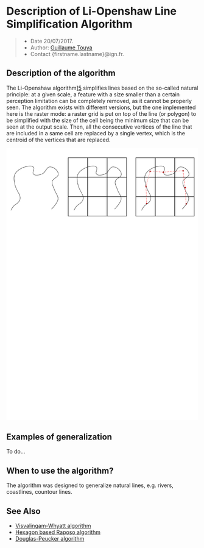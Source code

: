 # Description of Li-Openshaw Line Simplification Algorithm

> - Date 20/07/2017.
> - Author: [Guillaume Touya][1]
> - Contact {firstname.lastname}@ign.fr.



Description of the algorithm
-------------
The Li-Openshaw algorithm][5] simplifies lines based on the so-called natural principle: at a given scale, a feature with a size smaller than a certain perception limitation can be completely removed, as it cannot be properly seen.
The algorithm exists with different versions, but the one implemented here is the raster mode: a raster grid is put on top of the line (or polygon) to be simplified with the size of the cell being the minimum size that can be seen at the output scale.
Then, all the consecutive vertices of the line that are included in a same cell are replaced by a single vertex, which is the centroid of the vertices that are replaced.

![The principles of our implementation of the Li-Openshaw algorithm in raster mode](images/li_openshaw_principles.svg)

Examples of generalization
-------------
To do...


When to use the algorithm?
-------------
The algorithm was designed to generalize natural lines, e.g. rivers, coastlines, countour lines.


See Also
-------------
- [Visvalingam-Whyatt algorithm][2]
- [Hexagon based Raposo algorithm][3]
- [Douglas-Peucker algorithm][4]


[1]: http://recherche.ign.fr/labos/cogit/english/cv.php?prenom=&nom=Touya
[2]: /visvalingam.md
[3]: /raposo.md
[4]: /douglas_peucker.md
[5]: https://www.tandfonline.com/doi/abs/10.1080/02693799208901921
